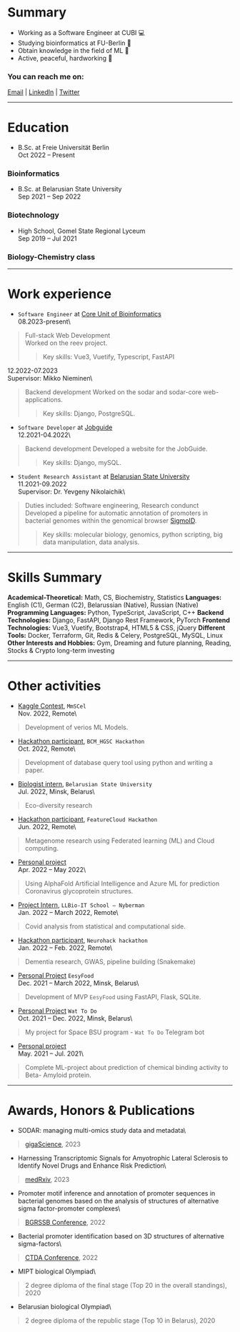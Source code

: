 # Summary

- Working as a Software Engineer at CUBI 💻
- Studying bioinformatics at FU-Berlin 🧬
- Obtain knowledge in the field of ML 👾
- Active, peaceful, hardworking 🚀


### You can reach me on:
[Email](mailto:grom.dima.grom@gmail.com)  |  [LinkedIn](https://www.linkedin.com/in/gromdimon/)
 |  [Twitter](https://twitter.com/grom_dimon/)


---
# Education
* B.Sc. at Freie Universität Berlin\
Oct 2022 – Present
### Bioinformatics

* B.Sc. at Belarusian State University\
Sep 2021 – Sep 2022
### Biotechnology

* High School, Gomel State Regional Lyceum\
Sep 2019 – Jul 2021
### Biology-Chemistry class


---
# Work experience

* `Software Engineer` at [Core Unit of Bioinformatics](https://www.cubi.bihealth.org/)\
08.2023-present\
> Full-stack Web Development\
> Worked on the reev project.
>> Key skills: Vue3, Vuetify, Typescript, FastAPI

12.2022-07.2023\
Supervisor: Mikko Nieminen\
> Backend development
> Worked on the sodar and sodar-core web-applications.
>> Key skills: Django, PostgreSQL.

* `Software Developer` at [Jobguide](https://jobguide.ru/)\
12.2021-04.2022\
> Backend development
> Developed a website for the JobGuide.
>> Key skills: Django, mySQL.

* `Student Research Assistant` at [Belarusian State University](https://bsu.by/en/)\
11.2021-09.2022\
Supervisor: Dr. Yevgeny Nikolaichik\
> Duties included: Software engineering, Research condunct\
> Developed a pipeline for automatic annotation of promoters in bacterial genomes 
within the genomical browser [SigmoID](https://github.com/nikolaichik/SigmoID).
>> Key skills: molecular biology, genomics, python scripting, big data manipulation, data analysis.


---
# Skills Summary

**Academical-Theoretical:** Math, CS, Biochemistry, Statistics
**Languages:** English (C1), German (C2), Belarussian (Native), Russian (Native)
**Programming Languages:** Python, TypeScript, JavaScript, C++
**Backend Technologies:** Django, FastAPI, Django Rest Framework, PyTorch
**Frontend Technologies:** Vue3, Vuetify, Bootstrap4, HTML5 & CSS, jQuery
**Different Tools:** Docker, Terraform, Git, Redis & Celery, PostgreSQL, MySQL, Linux
**Other Interests and Hobbies:** Gym, Dreaming and future planning, Reading, Stocks & Crypto long-term investing


---
# Other activities
* [Kaggle Contest](https://www.kaggle.com/competitions/open-problems-multimodal), `MmSCel`\
Nov. 2022, Remote\
> Development of verios ML Models.

* [Hackathon participant](https://www.hgsc.bcm.edu/events/hackathon), `BCM_HGSC Hackathon`\
Oct. 2022, Remote\
> Development of database query tool using python and writing a paper.

* [Biologist intern](https://bsu.by/en/), `Belarusian State University` \
Jul. 2022, Minsk, Belarus\
> Eco-diversity research

* [Hackathon participant](https://featurecloud.ai/hackathon-2022), `FeatureCloud Hackathon` \
Jun. 2022, Remote\
> Metagenome research using Federated learning (ML) and Cloud computing.

* [Personal project](https://github.com/gromdimon/AlphaFold_Glycoprotein) \
Apr. 2022 – May 2022\
> Using AlphaFold Artificial Intelligence and Azure ML for prediction Coronavirus
 glycoprotein structures.

* [Project Intern](https://www.llbschool.org/internship-trainings), `LLBio-IT School – Nyberman`\
Jan. 2022 – March 2022, Remote\
> Covid analysis from statistical and computational side.

* [Hackathon participant](https://demondementia.com/neurohack2022/), `Neurohack hackathon` \
Jan. 2022 – Feb. 2022, Remote\
> Dementia research, GWAS, pipeline building (Snakemake)

* [Personal Project](https://eesyfood.herokuapp.com/)  `EesyFood` \
Dec. 2021 – March 2022, Minsk, Belarus\
> Development of MVP `EesyFood` using FastAPI, Flask, SQLite.

* [Personal Project](https://github.com/gromdimon/telegram_what_bot)  `Wat To Do` \
Oct. 2021 – Dec. 2022, Minsk, Belarus\
> My project for Space BSU program -  `Wat To Do`  Telegram bot

* [Personal project](https://github.com/gromdimon/Bioactivity_prediction_project)\
May. 2021 – Jul. 2021\
> Complete ML-project about prediction of chemical binding activity to Beta- Amyloid protein.


---
# Awards, Honors & Publications
- SODAR: managing multi-omics study data and metadata\
> [gigaScience](https://doi.org/10.1093/gigascience/giad052), 2023
- Harnessing Transcriptomic Signals for Amyotrophic Lateral Sclerosis to Identify Novel Drugs and Enhance Risk Prediction\
> [medRxiv](https://www.medrxiv.org/content/10.1101/2023.01.18.23284589v2), 2023
- Promoter motif inference and annotation of promoter sequences 
in bacterial genomes based on the analysis of structures 
of alternative sigma factor-promoter complexes\
> [BGRSSB Conference](https://disk.icgbio.ru/s/ejG5gRfYGRpML25), 2022
- Bacterial promoter identification based on 3D structures of alternative sigma-factors\
> [CTDA Conference](https://ctda.rfe.by/media/docs/2022/konf/CTDA-2022-matherials-epub-before-print.pdf), 2022
- MIPT biological Olympiad\
> 2 degree diploma of the final stage (Top 20 in the overall standings), 2020
- Belarusian biological Olympiad\
> 2 degree diploma of the republic stage (Top 10 in Belarus), 2020

